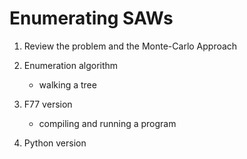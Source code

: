 # Enumerating SAWs

1. Review the problem and the Monte-Carlo Approach

2. Enumeration algorithm
    - walking a tree

3. F77 version
    - compiling and running a program

4. Python version



